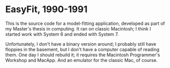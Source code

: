 
# EasyFit, 1990-1991

This is the source code for a model-fitting application, developed as part of my Master's thesis in computing.  It ran on classic Macintosh; I think I started work with System 6 and ended with System 7. 

Unfortunately, I don't have a binary version around; I probably still have floppies in the basement, but I don't have a computer capable of reading them.  One day I should rebuild it; it requires the Macintosh Programmer's Workshop and MacApp.  And an emulator for the classic Mac, of course.


